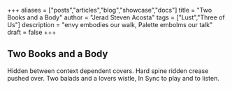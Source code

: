 +++
aliases = ["posts","articles","blog","showcase","docs"]
title = "Two Books and a Body"
author = "Jerad Steven Acosta"
tags = ["Lust","Three of Us"]
description = "envy embodies our walk, Palette embolms our talk"
draft = false
+++

## Two Books and a Body

Hidden between context dependent covers. 
Hard spine ridden crease pushed over. 
Two balads and a lovers wistle, 
In Sync to play and to listen. 

